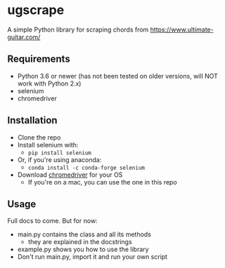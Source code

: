 # ugscrape

A simple Python library for scraping chords from https://www.ultimate-guitar.com/

## Requirements

* Python 3.6 or newer (has not been tested on older versions, will NOT work with Python 2.x)
* selenium
* chromedriver

## Installation 

* Clone the repo
* Install selenium with:
  * ``pip install selenium``
* Or, if you're using anaconda:
  * ``conda install -c conda-forge selenium``
* Download [chromedriver](https://chromedriver.storage.googleapis.com/index.html?path=2.43/) for your OS
  * If you're on a mac, you can use the one in this repo
  
 ## Usage
  Full docs to come. But for now:
  * main.py contains the class and all its methods
    * they are explained in the docstrings
  * example.py shows you how to use the library
  * Don't run main.py, import it and run your own script
